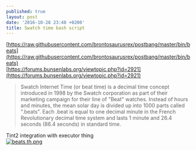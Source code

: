 ```yaml
---
published: true
layout: post
date: '2016-10-28 23:48 +0200'
title: Swatch time bash script
---
```

[https://raw.githubusercontent.com/brontosaurusrex/postbang/master/bin/beats](https://raw.githubusercontent.com/brontosaurusrex/postbang/master/bin/beats)  
[https://forums.bunsenlabs.org/viewtopic.php?id=2921](https://forums.bunsenlabs.org/viewtopic.php?id=2921)  

> Swatch Internet Time (or beat time) is a decimal time concept introduced in 1998 by the Swatch corporation as part of their marketing campaign for their line of "Beat" watches. Instead of hours and minutes, the mean solar day is divided up into 1000 parts called ".beats". Each .beat is equal to one decimal minute in the French Revolutionary decimal time system and lasts 1 minute and 26.4 seconds (86.4 seconds) in standard time.

Tint2 integration with executor thing  
[![beats.th.png](https://cdn.scrot.moe/images/2016/11/02/beats.th.png)](https://cdn.scrot.moe/images/2016/11/02/beats.png)